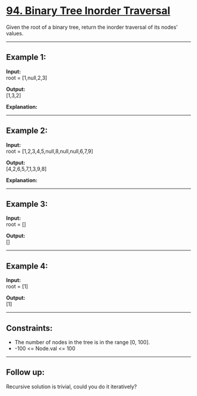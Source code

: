 # [94. Binary Tree Inorder Traversal](https://leetcode.com/problems/binary-tree-inorder-traversal/description/)

Given the root of a binary tree, return the inorder traversal of its nodes' values.  

---

## Example 1:

**Input:**  
root = [1,null,2,3]  

**Output:**  
[1,3,2]  

**Explanation:**  

---

## Example 2:

**Input:**  
root = [1,2,3,4,5,null,8,null,null,6,7,9]  

**Output:**  
[4,2,6,5,7,1,3,9,8]  

**Explanation:**  

---

## Example 3:

**Input:**  
root = []  

**Output:**  
[]  

---

## Example 4:

**Input:**  
root = [1]  

**Output:**  
[1]  

---

## Constraints:

- The number of nodes in the tree is in the range [0, 100].  
- -100 <= Node.val <= 100  

---

## Follow up:  
Recursive solution is trivial, could you do it iteratively?  

